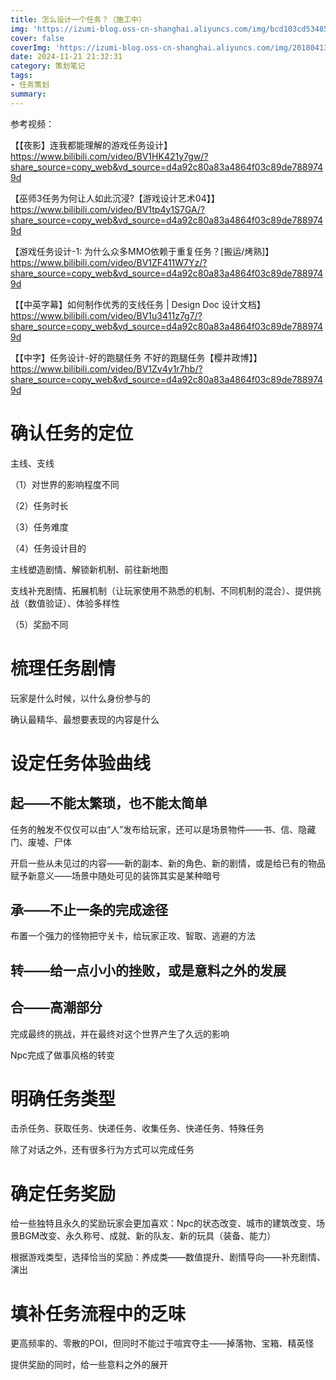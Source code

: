 ```yaml
---
title: 怎么设计一个任务？（施工中）
img: 'https://izumi-blog.oss-cn-shanghai.aliyuncs.com/img/bcd103cd5348536799144537ed29a9a6.jpeg'
cover: false
coverImg: 'https://izumi-blog.oss-cn-shanghai.aliyuncs.com/img/20180413101445_VXV2l.png'
date: 2024-11-21 21:32:31
category: 策划笔记
tags: 
- 任务策划
summary:
---
```

<!--more-->

参考视频：

【【夜影】连我都能理解的游戏任务设计】 https://www.bilibili.com/video/BV1HK421y7gw/?share_source=copy_web&vd_source=d4a92c80a83a4864f03c89de7889749d

【巫师3任务为何让人如此沉浸?【游戏设计艺术04】】 https://www.bilibili.com/video/BV1tp4y1S7GA/?share_source=copy_web&vd_source=d4a92c80a83a4864f03c89de7889749d

【游戏任务设计-1: 为什么众多MMO依赖于重复任务？[搬运/烤熟]】 https://www.bilibili.com/video/BV1ZF411W7Yz/?share_source=copy_web&vd_source=d4a92c80a83a4864f03c89de7889749d

【【中英字幕】如何制作优秀的支线任务 | Design Doc 设计文档】 https://www.bilibili.com/video/BV1u3411z7g7/?share_source=copy_web&vd_source=d4a92c80a83a4864f03c89de7889749d

【【中字】任务设计-好的跑腿任务 不好的跑腿任务【樱井政博】】 https://www.bilibili.com/video/BV1Zv4y1r7hb/?share_source=copy_web&vd_source=d4a92c80a83a4864f03c89de7889749d

# 确认任务的定位

主线、支线

（1）对世界的影响程度不同

（2）任务时长

（3）任务难度

（4）任务设计目的

主线塑造剧情、解锁新机制、前往新地图

支线补充剧情、拓展机制（让玩家使用不熟悉的机制、不同机制的混合）、提供挑战（数值验证）、体验多样性

（5）奖励不同

# 梳理任务剧情

玩家是什么时候，以什么身份参与的

确认最精华、最想要表现的内容是什么

# 设定任务体验曲线

## 起——不能太繁琐，也不能太简单

任务的触发不仅仅可以由“人”发布给玩家，还可以是场景物件——书、信、隐藏门、废墟、尸体

开启一些从未见过的内容——新的副本、新的角色、新的剧情，或是给已有的物品赋予新意义——场景中随处可见的装饰其实是某种暗号

## 承——不止一条的完成途径

布置一个强力的怪物把守关卡，给玩家正攻、智取、逃避的方法

## 转——给一点小小的挫败，或是意料之外的发展

## 合——高潮部分

完成最终的挑战，并在最终对这个世界产生了久远的影响

Npc完成了做事风格的转变

# 明确任务类型

击杀任务、获取任务、快递任务、收集任务、快递任务、特殊任务

除了对话之外，还有很多行为方式可以完成任务

# 确定任务奖励

给一些独特且永久的奖励玩家会更加喜欢：Npc的状态改变、城市的建筑改变、场景BGM改变、永久称号、成就、新的队友、新的玩具（装备、能力）

根据游戏类型，选择恰当的奖励：养成类——数值提升、剧情导向——补充剧情、演出

# 填补任务流程中的乏味

更高频率的、零散的POI，但同时不能过于喧宾夺主——掉落物、宝箱、精英怪

提供奖励的同时，给一些意料之外的展开
